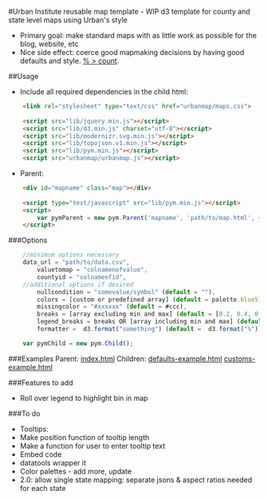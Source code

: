 #Urban Institute reusable map template - WIP
d3 template for county and state level maps using Urban's style
* Primary goal: make standard maps with as little work as possible for the blog, website, etc
* Nice side effect: coerce good mapmaking decisions by having good defaults and style. [% > count](https://xkcd.com/1138/).

##Usage
* Include all required dependencies in the child html:
```html
    <link rel="stylesheet" type="text/css" href="urbanmap/maps.css">
    
    <script src="lib/jquery.min.js"></script>
    <script src="lib/d3.min.js" charset="utf-8"></script>
    <script src="lib/modernizr.svg.min.js"></script>
    <script src="lib/topojson.v1.min.js"></script>
    <script src="lib/pym.min.js"></script>
    <script src="urbanmap/urbanmap.js"></script>    
```
* Parent:
```html 
    <div id="mapname" class="map"></div>
    
    <script type="text/javascript" src="lib/pym.min.js"></script>
    <script>
        var pymParent = new pym.Parent('mapname', 'path/to/map.html', {});
    </script>
```

###Options
```javascript
    //minimum options necessary
    data_url = "path/to/data.csv",
        valuetomap = "colnamenofvalue",
        countyid = "colnameofid",
    //additional options if desired
        nullcondition = "somevalue/symbol" (default = ""),
        colors = [custom or predefined array] (default = palette.blue5),
        missingcolor = "#xxxxxx" (default = #ccc),
        breaks = [array excluding min and max] (default = [0.2, 0.4, 0.6, 0.8]),
        legend_breaks = breaks OR [array including min and max] (default = [0, 0.2, 0.4, 0.6, 0.8, 1.0]),
        formatter =  d3.format("something") (default =  d3.format("%"));

    var pymChild = new pym.Child();
```

###Examples
Parent: [index.html](/index.html)
Children: [defaults-example.html](/defaults-example.html)
[customs-example.html](/customs-example.html)

###Features to add
* Roll over legend to highlight bin in map

###To do
* Tooltips:
 * Make position function of tooltip length
 * Make a function for user to enter tooltip text
* Embed code
* datatools wrapper it
* Color palettes - add more, update
* 2.0: allow single state mapping: separate jsons & aspect ratios needed for each state
